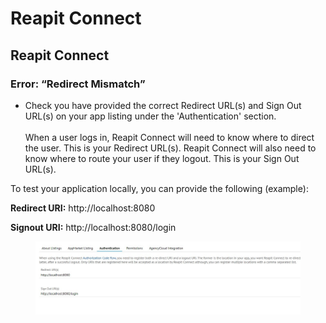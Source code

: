 # Reapit Connect

## **Reapit Connect**

### **Error: “Redirect Mismatch”**

* Check you have provided the correct Redirect URL(s) and Sign Out URL(s) on your app listing under the 'Authentication' section. \
  \
  When a user logs in, Reapit Connect will need to know where to direct the user. This is your Redirect URL(s). Reapit Connect will also need to know where to route your user if they logout. This is your Sign Out URL(s).

To test your application locally, you can provide the following (example):

**Redirect URI:** http://localhost:8080

**Signout URI:** http://localhost:8080/login

<figure><img src="../.gitbook/assets/RC Auth.jpg" alt=""><figcaption></figcaption></figure>

